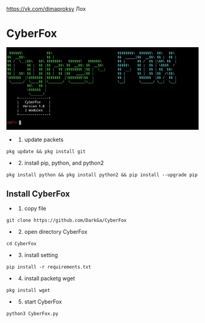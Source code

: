 https://vk.com/dimaproksy
Лох
# CyberFox
![Image alt](https://github.com/DarkGa/CyberFox/raw/master/img/baner.jpg)

* 1. update packets
```
pkg update && pkg install git 
```
* 2. install pip,  python, and python2
```
pkg install python && pkg install python2 && pip install --upgrade pip
```
## Install CyberFox
* 1. copy file
```
git clone https://github.com/DarkGa/CyberFox
```
* 2. open directory CyberFox
```
cd CyberFox
```
* 3. install setting
```
pip install -r requirements.txt
```
* 4. install packetg wget
```
pkg install wget
```
* 5. start CyberFox
```
python3 CyberFox.py
```

